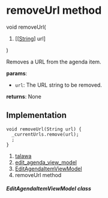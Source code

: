 
<div>

# removeUrl method

</div>


void removeUrl(

1.  [[[String](https://api.flutter.dev/flutter/dart-core/String-class.md)]
    url]

)



Removes a URL from the agenda item.

**params**:

-   `url`: The URL string to be removed.

**returns**: None



## Implementation

``` language-dart
void removeUrl(String url) {
  _currentUrls.remove(url);
  ;
}
```







1.  [talawa](../../index.md)
2.  [edit_agenda_view_model](../../view_model_after_auth_view_models_event_view_models_edit_agenda_view_model/)
3.  [EditAgendaItemViewModel](../../view_model_after_auth_view_models_event_view_models_edit_agenda_view_model/EditAgendaItemViewModel-class.md)
4.  removeUrl method

##### EditAgendaItemViewModel class








